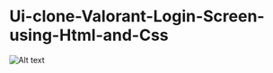 # Ui-clone-Valorant-Login-Screen-using-Html-and-Css

![Alt text](/relative/path/to/valorantUI.jpg?raw=true "Valorant Login Screen")
